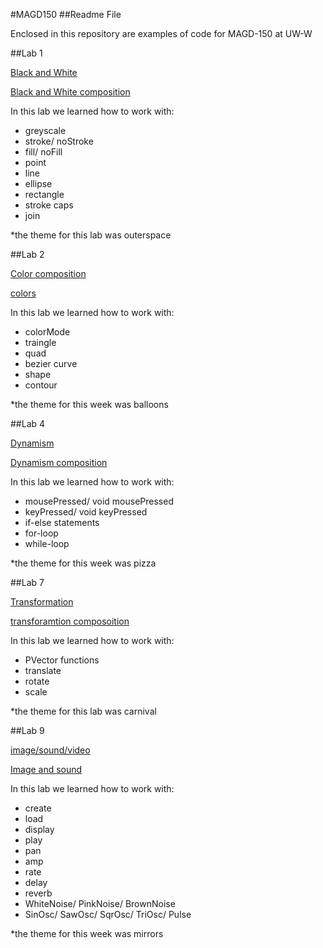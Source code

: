 #MAGD150
##Readme File

Enclosed in this repository are examples of code for MAGD-150 at UW-W

##Lab 1

[Black and White](Lab1.pde)

[Black and White composition](https://github.com/krissyt2000/MAGD-150-Portfolio/blob/gh-pages/Lab1.pde)

In this lab we learned how to work with:
* greyscale
* stroke/ noStroke
* fill/ noFill
* point
* line
* ellipse
* rectangle
* stroke caps
* join

*the theme for this lab was outerspace

##Lab 2

[Color composition](Lab2.pde)

[colors](https://github.com/krissyt2000/MAGD-150-Portfolio/blob/gh-pages/Lab2.pde)

In this lab we learned how to work with:
* colorMode
* traingle
* quad
* bezier curve
* shape
* contour

*the theme for this week was balloons

##Lab 4

[Dynamism](Lab4.pde)

[Dynamism composition](https://github.com/krissyt2000/MAGD-150-Portfolio/blob/gh-pages/Lab4.pde)

In this lab we learned how to work with:
* mousePressed/ void mousePressed
* keyPressed/ void keyPressed
* if-else statements
* for-loop
* while-loop

*the theme for this week was pizza

##Lab 7

[Transformation](Lab7.pde)

[transforamtion composoition](https://github.com/krissyt2000/MAGD-150-Portfolio/blob/gh-pages/Lab7.pde)

In this lab we learned how to work with:
* PVector functions
* translate
* rotate
* scale

*the theme for this lab was carnival 

##Lab 9

[image/sound/video](Lab9.pde)

[Image and sound](https://github.com/krissyt2000/MAGD-150-Portfolio/blob/gh-pages/Lab9.pde)

In this lab we learned how to work with:
* create
* load
* display
* play
* pan
* amp
* rate
* delay
* reverb
* WhiteNoise/ PinkNoise/ BrownNoise
* SinOsc/ SawOsc/ SqrOsc/ TriOsc/ Pulse

*the theme for this week was mirrors

